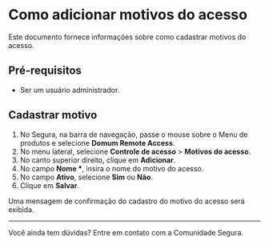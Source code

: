 # Como adicionar motivos do acesso

Este documento fornece informações sobre como cadastrar motivos do acesso.

## Pré-requisitos

- Ser um usuário administrador.

## Cadastrar motivo

1. No Segura, na barra de navegação, passe o mouse sobre o Menu de produtos e selecione **Domum Remote Access**.
2. No menu lateral, selecione **Controle de acesso** > **Motivos do acesso**.
3. No canto superior direito, clique em **Adicionar**.
4. No campo **Nome \***, insira o nome do motivo do acesso.
5. No campo **Ativo**, selecione **Sim** ou **Não**.
6. Clique em **Salvar**.

Uma mensagem de confirmação do cadastro do motivo do acesso será exibida.

---
Você ainda tem dúvidas? Entre em contato com a Comunidade Segura.